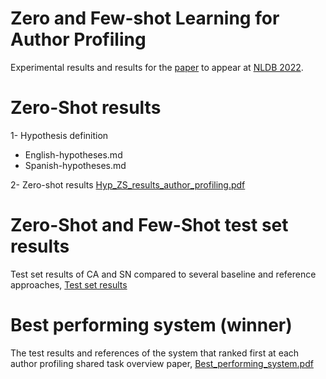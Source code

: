 # Zero and Few-shot Learning for Author Profiling

Experimental results and results for the [paper](https://arxiv.org/) to appear at [NLDB 2022](https://nldb2022.prhlt.upv.es/).

# Zero-Shot results
1- Hypothesis definition
* English-hypotheses.md
* Spanish-hypotheses.md

2- Zero-shot results
[Hyp_ZS_results_author_profiling.pdf](Hyp_ZS_results_author_profiling.pdf)

# Zero-Shot and Few-Shot test set results
Test set results of CA and SN compared to several baseline and reference approaches, [Test set results](Test_set_results_author_profiling.pdf)
# Best performing system (winner)
The test results and references of the system that ranked first at each author profiling shared task overview paper, [Best_performing_system.pdf](Best_performing_system.pdf)

